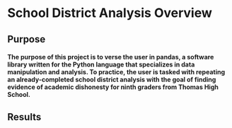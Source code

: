 # School District Analysis Overview

## Purpose 

#### The purpose of this project is to verse the user in pandas, a software library written for the Python language that specializes in data manipulation and analysis. To practice, the user is tasked with repeating an already-completed school district analysis with the goal of finding evidence of academic dishonesty for ninth graders from Thomas High School. 

## Results
